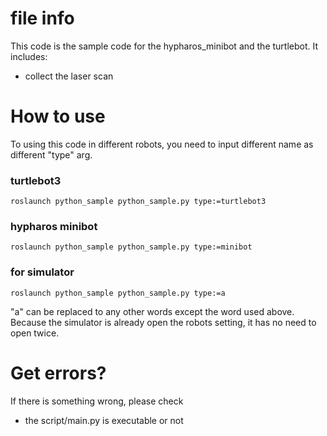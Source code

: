 # file info
This code is the sample code for the hypharos_minibot and the turtlebot. It includes:

* collect the laser scan

# How to use
To using this code in different robots, you need to input different name as different "type" arg.
### turtlebot3
    roslaunch python_sample python_sample.py type:=turtlebot3
### hypharos minibot
    roslaunch python_sample python_sample.py type:=minibot
### for simulator
    roslaunch python_sample python_sample.py type:=a
"a" can be replaced to any other words except the word used above. Because the simulator is already open the robots setting, it has no need to open twice.

# Get errors?
If there is something wrong, please check
* the script/main.py is executable or not
